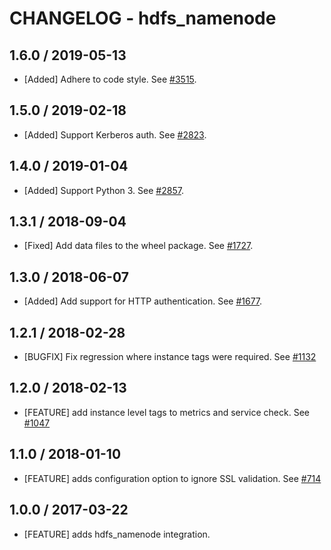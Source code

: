 # CHANGELOG - hdfs_namenode

## 1.6.0 / 2019-05-13

* [Added] Adhere to code style. See [#3515](https://github.com/DataDog/integrations-core/pull/3515).

## 1.5.0 / 2019-02-18

* [Added] Support Kerberos auth. See [#2823](https://github.com/DataDog/integrations-core/pull/2823).

## 1.4.0 / 2019-01-04

* [Added] Support Python 3. See [#2857][1].

## 1.3.1 / 2018-09-04

* [Fixed] Add data files to the wheel package. See [#1727][2].

## 1.3.0 / 2018-06-07

* [Added] Add support for HTTP authentication. See [#1677][3].

## 1.2.1 / 2018-02-28

* [BUGFIX] Fix regression where instance tags were required. See [#1132][4]

## 1.2.0 / 2018-02-13

* [FEATURE] add instance level tags to metrics and service check. See [#1047][5]

## 1.1.0 / 2018-01-10

* [FEATURE] adds configuration option to ignore SSL validation. See [#714][6]

## 1.0.0 / 2017-03-22

* [FEATURE] adds hdfs_namenode integration.

<!--- The following link definition list is generated by PimpMyChangelog --->
[1]: https://github.com/DataDog/integrations-core/pull/2857
[2]: https://github.com/DataDog/integrations-core/pull/1727
[3]: https://github.com/DataDog/integrations-core/pull/1677
[4]: https://github.com/DataDog/integrations-core/issues/1132
[5]: https://github.com/DataDog/integrations-core/issues/1047
[6]: https://github.com/DataDog/integrations-core/issues/714
